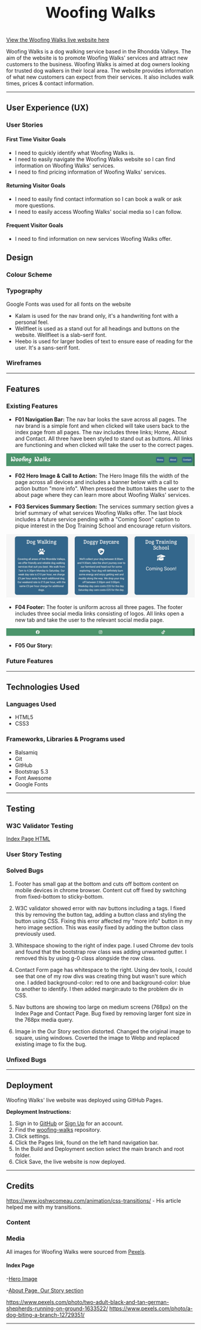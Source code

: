 # <p style="text-align: center; font-size: 40px;">**Woofing Walks**</p>
[View the Woofing Walks live website here](https://abz2489.github.io/woofing-walks/)

Woofing Walks is a dog walking service based in the Rhondda Valleys. The aim of the website is to promote Woofing Walks' services and attract new customers to the business. Woofing Walks is aimed at dog owners looking for trusted dog walkers in their local area. 
The website provides information of what new customers can expect from their services. It also includes walk times, prices & contact information.

______________
## **User Experience (UX)**
### **User Stories**

#### **First Time Visitor Goals**
- I need to quickly identify what Woofing Walks is.
- I need to easily navigate the Woofing Walks website so I can find information on Woofing Walks' services.
- I need to find pricing information of Woofing Walks' services.

#### **Returning Visitor Goals**
- I need to easily find contact information so I can book a walk or ask more questions.
- I need to easily access Woofing Walks' social media so I can follow.

#### **Frequent Visitor Goals**
- I need to find information on new services Woofing Walks offer.


## **Design**
### **Colour Scheme**
### **Typography**

Google Fonts was used for all fonts on the website
- Kalam is used for the nav brand only, it's a handwriting font with a personal feel.
- Wellfleet is used as a stand out for all headings and buttons on the website. Wellfleet is a slab-serif font.
- Heebo is used for larger bodies of text to ensure ease of reading for the user. It's a sans-serif font.


### Wireframes

-------------------------------------
## **Features**

### **Existing Features**
- **F01 Navigation Bar:** The nav bar looks the save across all pages. The nav brand is a simple font and when clicked will take users back to the index page from all pages. The nav includes three links; Home, About and Contact. All three have been styled to stand out as buttons. All links are functioning and when clicked will take the user to the correct pages.

![Navigation Bae](docs/feature-images/f01-nav-bar.webp)

- **F02 Hero Image & Call to Action:** The Hero Image fills the width of the page across all devices and includes a banner below with a call to action button "more info". When pressed the button takes the user to the about page where they can learn more about Woofing Walks' services.


- **F03 Services Summary Section:** The services summary section gives a brief summary of what services Woofing Walks offer. The last block includes a future service pending with a "Coming Soon" caption to pique interest in the Dog Training School and encourage return visitors.

![Navigation Bar](docs/feature-images/f03-services-summary.webp)

- **F04 Footer:** The footer is uniform across all three pages. The footer includes three social media links consisting of logos. All links open a new tab and take the user to the relevant social media page.

![Navigation Bar](docs/feature-images/f04-footer.webp)

- **F05 Our Story:** 

### **Future Features**



-------------------------------------
## Technologies Used

### Languages Used
- HTML5
- CSS3

### Frameworks, Libraries & Programs used
- Balsamiq
- Git
- GitHub
- Bootstrap 5.3
- Font Awesome
- Google Fonts

-------------------------------------
## **Testing**
### **W3C Validator Testing**
[Index Page HTML](https://github.com/abz2489/woofing-walks/blob/main/docs/readme/testing/w3c/w3cindex.png)
### **User Story Testing**
### Solved Bugs
1. Footer has small gap at the bottom and cuts off bottom content on mobile devices in chrome browser. Content cut off fixed by switching from fixed-bottom to sticky-bottom. 

2. W3C validator showed error with nav buttons including a tags. I fixed this by removing the button tag, adding a button class and styling the button using CSS. Fixing this error affected my "more info" button in my hero image section. This was easily fixed by adding the button class previously used.

3. Whitespace showing to the right of index page. I used Chrome dev tools and found that the bootstrap row class was adding unwanted gutter. I removed this by using g-0 class alongside the row class.

4. Contact Form page has whitespace to the right. Using dev tools, I could see that one of my row divs was creating thing but wasn't sure which one. I added background-color: red to one and background-color: blue to another to identify. I then added margin:auto to the problem div in CSS.

5. Nav buttons are showing too large on medium screens (768px) on the Index Page and Contact Page. Bug fixed by removing larger font size in the 768px media query.

6. Image in the Our Story section distorted. Changed the original image to square, using windows. Coverted the image to Webp and replaced existing image to fix the bug.
### Unfixed Bugs

-------------------------------------
## **Deployment**

Woofing Walks' live website was deployed using GitHub Pages.

**Deployment Instructions:**
1. Sign in to [GitHub](https://github.com/login) or [Sign Up](https://github.com/signup?ref_cta=Sign+up&ref_loc=header+logged+out&ref_page=%2F&source=header-home) for an account.
2. Find the [woofing-walks](https://github.com/abz2489/woofing-walks) repository.
3. Click settings.
4. Click the Pages link, found on the left hand navigation bar.
5. In the Build and Deployment section select the main branch and root folder.
6. Click Save, the live website is now deployed.

-------------------------------------
## **Credits**

https://www.joshwcomeau.com/animation/css-transitions/ - His article helped me with my transitions.
### Content
### Media

All images for Woofing Walks were sourced from [Pexels](https://www.pexels.com).
#### Index Page
-[Hero Image](https://www.pexels.com/photo/two-adult-harrier-dogs-standing-beside-river-1144410/)

-[About Page, Our Story section](https://www.pexels.com/photo/english-cocker-spaniel-puppy-sitting-on-ground-beside-grass-1254140/)

https://www.pexels.com/photo/two-adult-black-and-tan-german-shepherds-running-on-ground-1633522/
https://www.pexels.com/photo/a-dog-biting-a-branch-12729351/

-------------------------------------

